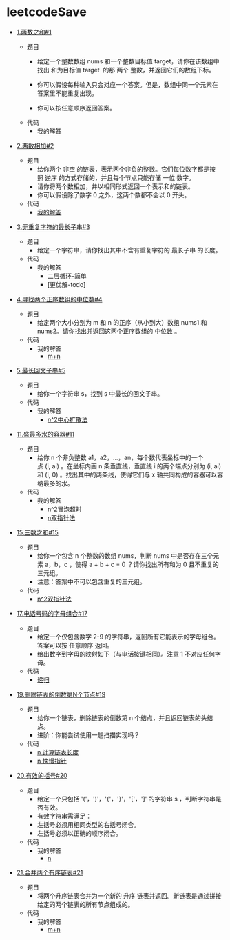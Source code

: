 # leetcodeSave

- [1.两数之和#1](https://leetcode-cn.com/problems/two-sum/)
    - 题目
        - 给定一个整数数组 nums 和一个整数目标值 target，请你在该数组中找出 和为目标值 target  的那 两个 整数，并返回它们的数组下标。

        - 你可以假设每种输入只会对应一个答案。但是，数组中同一个元素在答案里不能重复出现。

        - 你可以按任意顺序返回答案。
    - 代码
        - [我的解答](https://github.com/monaShe520/leetcodeSave/blob/9daedbc57d19051041129fe9cad383f2bbb09f52/code/leetcode_1_two-sum/main.go#L8)

- [2.两数相加#2](https://leetcode-cn.com/problems/add-two-numbers/)
    - 题目
        - 给你两个 非空 的链表，表示两个非负的整数。它们每位数字都是按照 逆序 的方式存储的，并且每个节点只能存储 一位 数字。
        - 请你将两个数相加，并以相同形式返回一个表示和的链表。
        - 你可以假设除了数字 0 之外，这两个数都不会以 0 开头。
    - 代码
        - [我的解答](https://github.com/monaShe520/leetcodeSave/blob/fe56802f9fc2e5ec231499761e779e0bcedd0765/code/leetcode_2_add-two-numbers/main.go#L21)
- [3.无重复字符的最长子串#3](https://leetcode-cn.com/problems/longest-substring-without-repeating-characters/)
    - 题目
        - 给定一个字符串，请你找出其中不含有重复字符的 最长子串 的长度。
    - 代码
        - 我的解答
            - [二层循环-简单](https://github.com/monaShe520/leetcodeSave/blob/36b50675d3a3ea567e0884279bbf2d4e80c01654/code/leetcode_3_longest-substring-without-repeating-characters/main.go#L27)
            - [更优解-todo]
- [4.寻找两个正序数组的中位数#4](https://leetcode-cn.com/problems/median-of-two-sorted-arrays/)
    - 题目
        - 给定两个大小分别为 m 和 n 的正序（从小到大）数组 nums1 和 nums2。请你找出并返回这两个正序数组的 中位数 。
    - 代码
        - 我的解答
            - [m+n](https://github.com/monaShe520/leetcodeSave/blob/3be596e1fb64b60543ba476e3320613aaeeb6250/code/leetcode_4_median-of-two-sorted-arrays/main.go#L32)
- [5.最长回文子串#5](https://leetcode-cn.com/problems/longest-palindromic-substring/)
    - 题目
        - 给你一个字符串 s，找到 s 中最长的回文子串。
    - 代码
        - 我的解答
            - [n^2中心扩散法](https://github.com/monaShe520/leetcodeSave/blob/aabcdd7dc6d26b81563bf19a13787b7c3524f18a/code/leetcode_5_longest-palindromic-substring/main.go#L22)
- [11.盛最多水的容器#11](https://leetcode-cn.com/problems/container-with-most-water/)
    - 题目
        - 给你 n 个非负整数 a1，a2，...，an，每个数代表坐标中的一个点 (i, ai) 。在坐标内画 n 条垂直线，垂直线 i 的两个端点分别为 (i, ai) 和 (i, 0) 。找出其中的两条线，使得它们与 x 轴共同构成的容器可以容纳最多的水。
    - 代码
        - 我的解答
            - n^2冒泡超时
            - [n双指针法](https://github.com/monaShe520/leetcodeSave/blob/f6365d5a5c212a34fbd57d677fca53a493872050/code/leetcode_11-container-with-most-water/main.go#L11)

- [15.三数之和#15](https://leetcode-cn.com/problems/3sum/)
    - 题目
        - 给你一个包含 n 个整数的数组 nums，判断 nums 中是否存在三个元素 a，b，c ，使得 a + b + c = 0 ？请你找出所有和为 0 且不重复的三元组。
        - 注意：答案中不可以包含重复的三元组。
    - 代码
        - [n^2双指针法](https://github.com/monaShe520/leetcodeSave/blob/8d826a551660d017fe8bd4343bbf7549cb490113/code/leetcode_15_3sum/main.go#L7)

- [17.电话号码的字母组合#17](https://leetcode-cn.com/problems/letter-combinations-of-a-phone-number/)
    - 题目
        - 给定一个仅包含数字 2-9 的字符串，返回所有它能表示的字母组合。答案可以按 任意顺序 返回。
        - 给出数字到字母的映射如下（与电话按键相同）。注意 1 不对应任何字母。
    - 代码
        - [递归](https://github.com/monaShe520/leetcodeSave/blob/1daf7d4ae30d99e50589f783936a0ff8518eec6e/code/leetcode_17_letter-combinations-of-a-phone-number/main.go#L21)

- [19.删除链表的倒数第N个节点#19](https://leetcode-cn.com/problems/remove-nth-node-from-end-of-list/)
    - 题目
        - 给你一个链表，删除链表的倒数第 n 个结点，并且返回链表的头结点。
        - 进阶：你能尝试使用一趟扫描实现吗？
    - 代码
        - [n 计算链表长度](https://github.com/monaShe520/leetcodeSave/blob/96b98b734a873561167dae544bdd0e0eeef1debc/code/leetcode_19_remove-nth-node-from-end-of-list/main.go#L17)
        - [n 快慢指针](https://github.com/monaShe520/leetcodeSave/blob/96b98b734a873561167dae544bdd0e0eeef1debc/code/leetcode_19_remove-nth-node-from-end-of-list/main.go#L42)

- [20.有效的括号#20](https://leetcode-cn.com/problems/valid-parentheses/)
    - 题目
        - 给定一个只包括 '('，')'，'{'，'}'，'['，']' 的字符串 s ，判断字符串是否有效。
        - 有效字符串需满足：
        - 左括号必须用相同类型的右括号闭合。
        - 左括号必须以正确的顺序闭合。
    - 代码
        - 我的解答
            - [n](https://github.com/monaShe520/leetcodeSave/blob/b997a1ab12e8c25aacffbe596fac748dcbb42557/code/leetcode_20_valid-parentheses/main.go#L54)
- [21.合并两个有序链表#21](https://leetcode-cn.com/problems/merge-two-sorted-lists/)
    - 题目
        - 将两个升序链表合并为一个新的 升序 链表并返回。新链表是通过拼接给定的两个链表的所有节点组成的。 
    - 代码
        - 我的解答
            - [m+n](https://github.com/monaShe520/leetcodeSave/blob/f73b9f33ab3fcea87d7524d260aa129224ff999f/code/leetcode_21_merge-two-sorted-lists/main.go#L13)